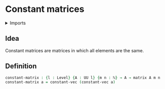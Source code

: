# Constant matrices

<details><summary>Imports</summary>
```agda
module linear-algebra.constant-matrices where
open import elementary-number-theory.natural-numbers
open import foundation.universe-levels
open import linear-algebra.constant-vectors
open import linear-algebra.matrices
```
</details>

## Idea

Constant matrices are matrices in which all elements are the same.

## Definition

```agda
constant-matrix : {l : Level} {A : UU l} {m n : ℕ} → A → matrix A m n
constant-matrix a = constant-vec (constant-vec a)
```
